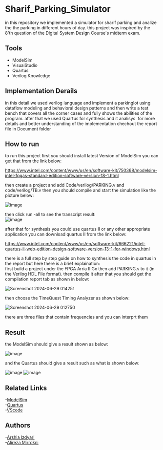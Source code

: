 # Sharif_Parking_Simulator

in this repository we implemented a simulator for sharif parking and analize the the parking in different hours of day. this project was inspired by the 8'th question of the Digital System Design Course's midterm exam.

## Tools
- ModelSim
- VisualStudio
- Quartus
- Verilog Knowledge

## Implementation Derails
in this detail we used verilog language and implement a parkinglot using dataflow modeling and behavioral design patterns and then write a test bench that covers all the corner cases and fully shows the abilities of the program. after that we used Quartus for synthesis and it analisys. for more details and better understanding of the implementation chechout the report file in Document folder

## How to run
to run this project first you should install latest Version of ModelSim you can get that from the link below:           


https://www.intel.com/content/www/us/en/software-kit/750368/modelsim-intel-fpgas-standard-edition-software-version-18-1.html     




then create a project and add Code/verilog/PARKING.v and code/verilog/TB.v then you should compile and start the simulation like the picture below:       

![image](https://github.com/arshiaizd/DSD-project/assets/53052185/5d44efb3-033b-4243-beda-18f05ceaa629)       

         
then click run -all to see the transcript result:        
![image](https://github.com/arshiaizd/DSD-project/assets/53052185/badf7caf-0a8f-46ec-8203-d4f0b2add0e2)          



after that for synthesis you could use quartus II or any other appropriate application you can download quartus II from the link below:        


           
https://www.intel.com/content/www/us/en/software-kit/666221/intel-quartus-ii-web-edition-design-software-version-13-1-for-windows.html    

         
there is a full step by step guide on how to synthesis the code in quartus in the report but here there is a brief explaination:      
first build a project under the FPGA Arria II Gx then add PARKING.v to it (in the Verilog HDL File format). then compile it after that you should get the compilation report tab as shown in below: 


![Screenshot 2024-06-29 014251](https://github.com/arshiaizd/DSD-project/assets/53052185/50047a1f-12cc-46d6-813a-999757f6fd3b)        


then choose the TimeQuest Timing Analyzer as shown below:       



![Screenshot 2024-06-29 012750](https://github.com/arshiaizd/DSD-project/assets/53052185/141d9fa2-ac6b-46ea-8eae-fdb247befb53)           



there are three files that contain frequencies and you can interprt them

## Result

the ModelSim should give a result shown as below:         



![image](https://github.com/arshiaizd/DSD-project/assets/53052185/ca9fab17-fc01-420a-9e4a-f7d158ff8804)           




and the Quartus should give a result such as what is shown below:         



![image](https://github.com/arshiaizd/DSD-project/assets/53052185/8de8d6a3-db23-40f3-97a3-97a68ae65959)
![image](https://github.com/arshiaizd/DSD-project/assets/53052185/2320c367-d32a-41a7-a335-d9d3e892cc13)

## Related Links

-[ModelSim](https://www.intel.com/content/www/us/en/software-kit/750368/modelsim-intel-fpgas-standard-edition-software-version-18-1.html)          
-[Quartus](https://www.intel.com/content/www/us/en/software-kit/666221/intel-quartus-ii-web-edition-design-software-version-13-1-for-windows.html )           
-[VScode](https://code.visualstudio.com/download)             

## Authors
-[Arshia Izdyari](https://github.com/arshiaizd)          
-[Alireza Mirrokni](https://github.com/alirezamirrokni)          
